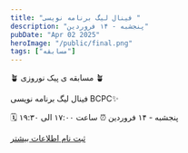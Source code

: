 ```yaml
---
title: "فینال لیگ برنامه نویسی "
description: "پنجشبه - ۱۴ فروردین"
pubDate: "Apr 02 2025"
heroImage: "/public/final.png"
tags: ["مسابقه"]
---
```


🪴 مسابقه ی پیک نوروزی 🪴

فینال لیگ برنامه نویسی BCPC✨

🗓 پنجشبه - ۱۴ فروردین
⏰ ساعت ۱۷:۰۰ الی ۱۹:۳۰

<a href="/signup" class="btn btn-outline">
ثبت نام
</a>
<a href="/onlineContest/bcpc-قوانین-مسابقه" class="btn">
اطلاعات بیشتر
</a>



